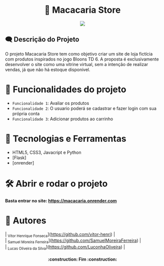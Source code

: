 <h1 align="center" justify="center">🐒 Macacaria Store</h1>
<p align="center">
<img loading="lazy" src="http://img.shields.io/static/v1?label=STATUS&message=%20FINALIZADO&color=GREEN&style=for-the-badge"/>
</p>

## 🗨 Descrição do Projeto
<p> O projeto Macacaria Store tem como objetivo criar um site de loja fictícia com produtos inspirados no jogo Bloons TD 6. A proposta é exclusivamente desenvolver o site como uma vitrine virtual, sem a intenção de realizar vendas, já que não há estoque disponível. </p>

# :hammer: Funcionalidades do projeto
- `Funcionalidade 1`: Avaliar os produtos
- `Funcionalidade 2`: O usuario poderá se cadastrar e fazer login com sua própria conta
- `Funcionalidade 3`: Adicionar produtos ao carrinho

# 🔧 Tecnologias e Ferramentas

- HTML5, CSS3, Javacript e Python
- [Flask]
- [onrender]

# 🛠️ Abrir e rodar o projeto
**Basta entrar no site: https://macacaria.onrender.com**

# 👤 Autores
| <sub>Vitor Henrique Fonseca</sub>](https://github.com/vitor-henri) |  
| <sub>Samuel Moreira Ferreira</sub>](https://github.com/SamuelMoreiraFerreira) |  
| <sub>Lucas Oliveira da Silva</sub>](https://github.com/LuconhaOliveira) |  

<h4 align="center"> 
	:construction:  Fim  :construction:
</h4>
